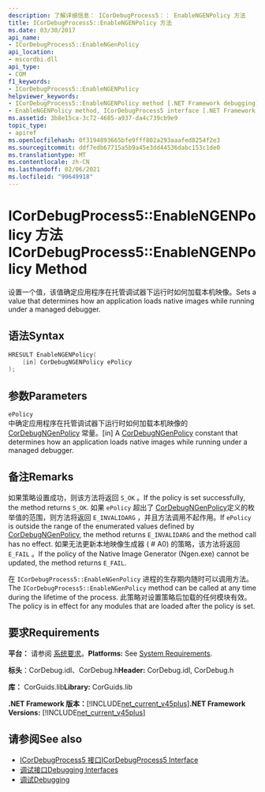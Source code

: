 ```yaml
---
description: 了解详细信息： ICorDebugProcess5：： EnableNGENPolicy 方法
title: ICorDebugProcess5::EnableNGENPolicy 方法
ms.date: 03/30/2017
api_name:
- ICorDebugProcess5::EnableNGenPolicy
api_location:
- mscordbi.dll
api_type:
- COM
f1_keywords:
- ICorDebugProcess5::EnableNGENPolicy
helpviewer_keywords:
- ICorDebugProcess5::EnableNGENPolicy method [.NET Framework debugging]
- EnableNGENPolicy method, ICorDebugProcess5 interface [.NET Framework debugging]
ms.assetid: 3b8e15ca-3c72-4685-a937-da4c739cb9e9
topic_type:
- apiref
ms.openlocfilehash: 0f3194893665bfe9fff802a293aaafed8254f2e3
ms.sourcegitcommit: ddf7edb67715a5b9a45e3dd44536dabc153c1de0
ms.translationtype: MT
ms.contentlocale: zh-CN
ms.lasthandoff: 02/06/2021
ms.locfileid: "99649918"
---
```

# <a name="icordebugprocess5enablengenpolicy-method"></a><span data-ttu-id="fd04f-103">ICorDebugProcess5::EnableNGENPolicy 方法</span><span class="sxs-lookup"><span data-stu-id="fd04f-103">ICorDebugProcess5::EnableNGENPolicy Method</span></span>

<span data-ttu-id="fd04f-104">设置一个值，该值确定应用程序在托管调试器下运行时如何加载本机映像。</span><span class="sxs-lookup"><span data-stu-id="fd04f-104">Sets a value that determines how an application loads native images while running under a managed debugger.</span></span>  
  
## <a name="syntax"></a><span data-ttu-id="fd04f-105">语法</span><span class="sxs-lookup"><span data-stu-id="fd04f-105">Syntax</span></span>  
  
```cpp  
HRESULT EnableNGENPolicy(  
    [in] CorDebugNGENPolicy ePolicy  
);  
```  
  
## <a name="parameters"></a><span data-ttu-id="fd04f-106">参数</span><span class="sxs-lookup"><span data-stu-id="fd04f-106">Parameters</span></span>  

 `ePolicy`  
 <span data-ttu-id="fd04f-107">中确定应用程序在托管调试器下运行时如何加载本机映像的 [CorDebugNGenPolicy](cordebugngenpolicy-enumeration.md) 常量。</span><span class="sxs-lookup"><span data-stu-id="fd04f-107">[in] A [CorDebugNGenPolicy](cordebugngenpolicy-enumeration.md) constant that determines how an application loads native images while running under a managed debugger.</span></span>  
  
## <a name="remarks"></a><span data-ttu-id="fd04f-108">备注</span><span class="sxs-lookup"><span data-stu-id="fd04f-108">Remarks</span></span>  

 <span data-ttu-id="fd04f-109">如果策略设置成功，则该方法将返回 `S_OK` 。</span><span class="sxs-lookup"><span data-stu-id="fd04f-109">If the policy is set successfully, the method returns `S_OK`.</span></span> <span data-ttu-id="fd04f-110">如果 `ePolicy` 超出了 [CorDebugNGenPolicy](cordebugngenpolicy-enumeration.md)定义的枚举值的范围，则方法将返回 `E_INVALIDARG` ，并且方法调用不起作用。</span><span class="sxs-lookup"><span data-stu-id="fd04f-110">If `ePolicy` is outside the range of the enumerated values defined by [CorDebugNGenPolicy](cordebugngenpolicy-enumeration.md), the method returns `E_INVALIDARG` and the method call has no effect.</span></span> <span data-ttu-id="fd04f-111">如果无法更新本地映像生成器 ( # A0) 的策略，该方法将返回 `E_FAIL` 。</span><span class="sxs-lookup"><span data-stu-id="fd04f-111">If the policy of the Native Image Generator (Ngen.exe) cannot be updated, the method returns `E_FAIL`.</span></span>  
  
 <span data-ttu-id="fd04f-112">在 `ICorDebugProcess5::EnableNGenPolicy` 进程的生存期内随时可以调用方法。</span><span class="sxs-lookup"><span data-stu-id="fd04f-112">The `ICorDebugProcess5::EnableNGenPolicy` method can be called at any time during the lifetime of the process.</span></span> <span data-ttu-id="fd04f-113">此策略对设置策略后加载的任何模块有效。</span><span class="sxs-lookup"><span data-stu-id="fd04f-113">The policy is in effect for any modules that are loaded after the policy is set.</span></span>  
  
## <a name="requirements"></a><span data-ttu-id="fd04f-114">要求</span><span class="sxs-lookup"><span data-stu-id="fd04f-114">Requirements</span></span>  

 <span data-ttu-id="fd04f-115">**平台：** 请参阅 [系统要求](../../get-started/system-requirements.md)。</span><span class="sxs-lookup"><span data-stu-id="fd04f-115">**Platforms:** See [System Requirements](../../get-started/system-requirements.md).</span></span>  
  
 <span data-ttu-id="fd04f-116">**标头**：CorDebug.idl、CorDebug.h</span><span class="sxs-lookup"><span data-stu-id="fd04f-116">**Header:** CorDebug.idl, CorDebug.h</span></span>  
  
 <span data-ttu-id="fd04f-117">**库：** CorGuids.lib</span><span class="sxs-lookup"><span data-stu-id="fd04f-117">**Library:** CorGuids.lib</span></span>  
  
 <span data-ttu-id="fd04f-118">**.NET Framework 版本：**[!INCLUDE[net_current_v45plus](../../../../includes/net-current-v45plus-md.md)]</span><span class="sxs-lookup"><span data-stu-id="fd04f-118">**.NET Framework Versions:** [!INCLUDE[net_current_v45plus](../../../../includes/net-current-v45plus-md.md)]</span></span>  
  
## <a name="see-also"></a><span data-ttu-id="fd04f-119">请参阅</span><span class="sxs-lookup"><span data-stu-id="fd04f-119">See also</span></span>

- [<span data-ttu-id="fd04f-120">ICorDebugProcess5 接口</span><span class="sxs-lookup"><span data-stu-id="fd04f-120">ICorDebugProcess5 Interface</span></span>](icordebugprocess5-interface.md)
- [<span data-ttu-id="fd04f-121">调试接口</span><span class="sxs-lookup"><span data-stu-id="fd04f-121">Debugging Interfaces</span></span>](debugging-interfaces.md)
- [<span data-ttu-id="fd04f-122">调试</span><span class="sxs-lookup"><span data-stu-id="fd04f-122">Debugging</span></span>](index.md)
